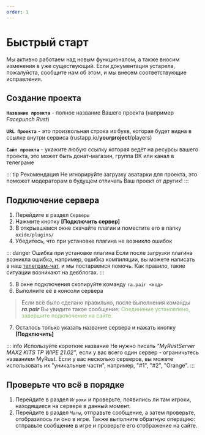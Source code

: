 ```yaml
---
order: 1
---
```


# Быстрый старт

Мы активно работаем над новым функционалом, а также вносим изменения в уже существующий. Если документация устарела, пожалуйста, сообщите нам об этом, и мы внесем соответствующие исправления.

## Создание проекта
**``Название проекта``** - полное название Вашего проекта (например *Facepunch Rust*)

**``URL Проекта``** - это произвольная строка из букв, которая будет видна в ссылке внутри сервиса (rustapp.io/**yourproject**/players)

**``Сайт проекта``** - укажите любую ссылку которая ведёт на ресурсы вашего проекта, это может быть донат-магазин, группа ВК или канал в телеграме

::: tip Рекомендация
Не игнорируйте загрузку аватарки для проекта, это поможет модераторам в будущем отличать Ваш проект от других!
:::

## Подключение сервера

1. Перейдите в раздел `Серверы`
2. Нажмите кнопку **[Подключить сервер]**
3. В открывшемся окне скачайте плагин и поместите его в папку `oxide/plugins/`
4. Убедитесь, что при установке плагина не возникло ошибок

::: danger Ошибка при установке плагина
Если после загрузки плагина возникла ошибка, например, ошибка компиляции, вы можете написать в наш [телеграм-чат](https://t.me/rustapp_chat/15450), и мы постараемся помочь. Как правило, такие ситуации возникают на девблогах.
:::

5. В окне подключения скопируйте команду `ra.pair <код>`
6. Выполните её в консоли сервера

> Если всё было сделано правильно, после выполнения команды ***ra.pair*** Вы увидите такое сообщение: <span style="color: #8BB86F">Соединение установлено, завершите подключение на сайте.</span>

7. Осталось только указать название сервера и нажать кнопку **[Подключить]**

::: info Используйте короткие название
Не нужно писать *"MyRustServer MAX2 KITS TP WIPE 21.02"*, если у вас всего один сервер - ограничьтесь названием MyRust. Если у вас несколько серверов, вы можете использовать их "уникальные части", например, "#1", "#2", "Orange".
:::

## Проверьте что всё в порядке

1. Перейдите в раздел `Игроки` и проверьте, появились ли там игроки, находящиеся на сервере в данный момент.
2. Перейдите в раздел `Чаты`, отправьте сообщение, а затем проверьте, отобразилось ли оно в игре. Также выполните обратную операцию: отправьте сообщение в игре и проверьте его отображение на сайте. 